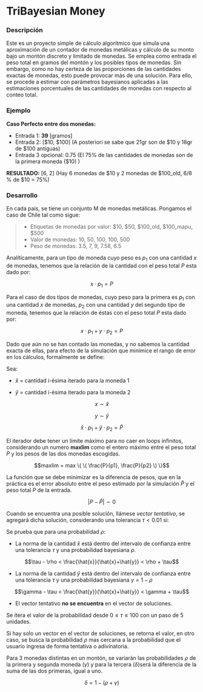 # TriBayesian Money

### Descripción

Este es un proyecto simple de cálculo algoritmico que simula una aproximación de un contador de monedas metálicas y cálculo de su monto  bajo un montón discreto y limitado de monedas. Se emplea como entrada el peso total en gramos del montón y los posibles tipos de monedas. Sin embargo, como no hay certeza de las proporciones de las cantidades exactas de monedas, esto puede provocar más de una solución. Para ello, se procede a estimar con parámetros bayesianos aplicadas a las estimaciones porcentuales de las cantidades de monedas con respecto al conteo total.


### Ejemplo

**Caso Perfecto entre dos monedas:**

- Entrada 1: **39** [gramos] 
- Entrada 2: [$10, $100] (A posteriori se sabe que 21gr son de $10 y 18gr de $100 antiguas)
- Entrada 3 opcional: 0.75 (El 75% de las cantidades de monedas son de la primera moneda ($10) )

**RESULTADO:** [6, 2] (Hay 6 monedas de $10 y 2 monedas de $100_old, 6/8 % de $10 = 75%)

### Desarrollo

En cada país, se tiene un conjunto M de monedas metálicas. Pongamos el caso de Chile tal como sigue:

> - Etiquetas de monedas por valor: $10, $50, $100_old, $100_mapu, $500
> - Valor de monedas: 10, 50, 100, 100, 500
> - Peso de monedas: 3.5, 7, 9, 7.58, 6.5

Analíticamente, para un tipo de moneda cuyo peso es $p_{1}$ con una cantidad $x$ de monedas, tenemos que la relación de la cantidad con el peso total $P$ esta dado por:

$$ x \cdot p_{1} = P$$

Para el caso de dos tipos de monedas, cuyo peso para la primera es $p_{1}$ con una cantidad $x$ de monedas, $p_{2}$ con una cantidad $y$ del segundo tipo de moneda,   tenemos que la relación de éstas con el peso total $P$ esta dado por: 

$$ x \cdot p_{1} + y \cdot p_{2} = P$$

Dado que aún no se han contado las monedas, y no sabemos la cantidad exacta de ellas, para efecto de la simulación que minimice el rango de error en los cálculos, formalmente se define: 

Sea:

- $\hat{x}$ = cantidad i-ésima iterado para la moneda 1

- $\hat{y}$ = cantidad i-ésima iterado para la moneda 2


$$x \sim \hat{x}$$

$$y \sim \hat{y}$$

$$ \hat{x} \cdot p_{1} + \hat{y} \cdot p_{2} = \hat{P}$$


El iterador debe tener un límite máximo para no caer en loops infinitos, considerando un numero **maxlim** como el entero máximo entre el peso total $P$ y los pesos de las dos monedas escogidas.

$$maxlim = max \{ \( \frac{P}{p1}, \frac{P}{p2} \) \}$$

La función que se debe minimizar es la diferencia de pesos, que en la práctica es el error absoluto entre el peso estimado por la simulación $\hat{P}$ y el peso total $P$ de la entrada. 

$$|P - \hat{P}| \sim 0$$

Cuando se encuentra una posible solución, llámese *vector tentativo*, se agregará dicha solución, considerando una tolerancia $\tau < 0.01$ si:

Se prueba que para una probabilidad $\rho$:
- La norma de la cantidad $\hat{x}$ 
está dentro del intervalo de confianza entre una tolerancia $\tau$ 
y una probabilidad bayesiana $\rho$.

$$\tau - \rho < \frac{\hat{x}}{\hat{x}+\hat{y}} < \rho + \tau$$

- La norma de la cantidad $\hat{y}$ 
está dentro del intervalo de confianza entre una tolerancia $\tau$ y una probabilidad bayesiana $\gamma = 1 - \rho$

$$\gamma - \tau < \frac{\hat{y}}{\hat{x}+\hat{y}} < \gamma + \tau$$

- El vector tentativo **no se encuentra** en el vector de soluciones.


Se itera el valor de la probabilidad desde $0 \leq \tau \leq 100$ con un paso de 5 unidades.

Si hay solo un vector en el vector de soluciones, se retorna el valor, en otro caso, se busca la probabilidad $\rho$ mas cercana a la probabilidad que el usuario ingresa de forma tentativa o adivinatoria.

Para 3 monedas distintas en un montón, se variarán las probabilidades $\rho$ de la primera y segunda moneda ($\gamma$) y para la tercera ($\delta$)será la diferencia de la suma de las dos primeras, igual a uno.

$$\delta = 1 - (\rho + \gamma)$$

